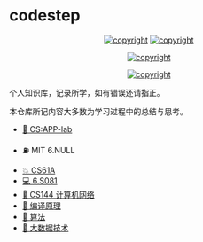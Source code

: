 # codestep

<center>

<a href="https://cs.weijiew.com/"><img src="https://img.shields.io/badge/Github%20Pages-CodeStep-brightgreen" alt="copyright"/></a>
<a href="License: CC BY-SA 4.0"><img src="https://img.shields.io/github/license/weijiew/codestep?color=265ca2&labelColor=212c42)](http://creativecommons.org/licenses/by-sa/4.0/" alt="copyright"/></a>

<a href="mailto:jiewei314@gmail.com"><img src="https://img.shields.io/badge/email-jiewei314@gmail.com-blueviolet?style=for-the-badge&logo=google&color=fd79a8" alt="copyright"/></a>

<a href="https://weijiew.com"><img src="https://img.shields.io/badge/blog-weijiew.com-blueviolet?style=for-the-badge&logo=vercel&color=6c5ce7" alt="copyright"/></a>

</center>

个人知识库，记录所学，如有错误还请指正。

本仓库所记内容大多数为学习过程中的总结与思考。

- [🥞 CS:APP-lab]() 
* ⛽ MIT 6.NULL
- [💥 CS61A]() 
- [💻 6.S081]() 
- [🍋 CS144 计算机网络]() 
- [🐉 编译原理]() 
- [🚀 算法]()
- [🐘 大数据技术]()

